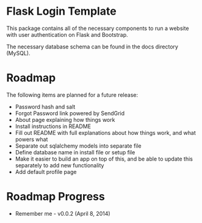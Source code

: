 Flask Login Template
====================

This package contains all of the necessary components to run a website with
user authentication on Flask and Bootstrap.

The necessary database schema can be found in the docs directory (MySQL).


Roadmap
=======

The following items are planned for a future release:
 - Password hash and salt
 - Forgot Password link powered by SendGrid
 - About page explaining how things work
 - Install instructions in README
 - Fill out README with full explanations about how things work, and what powers what
 - Separate out sqlalchemy models into separate file
 - Define database name in install file or setup file
 - Make it easier to build an app on top of this, and be able to update this separately to add new functionality
 - Add default profile page

Roadmap Progress
================
 - Remember me - v0.0.2 (April 8, 2014)
